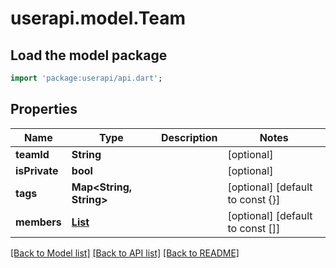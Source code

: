 # userapi.model.Team

## Load the model package
```dart
import 'package:userapi/api.dart';
```

## Properties
Name | Type | Description | Notes
------------ | ------------- | ------------- | -------------
**teamId** | **String** |  | [optional] 
**isPrivate** | **bool** |  | [optional] 
**tags** | **Map<String, String>** |  | [optional] [default to const {}]
**members** | [**List<Member>**](Member.md) |  | [optional] [default to const []]

[[Back to Model list]](../README.md#documentation-for-models) [[Back to API list]](../README.md#documentation-for-api-endpoints) [[Back to README]](../README.md)


